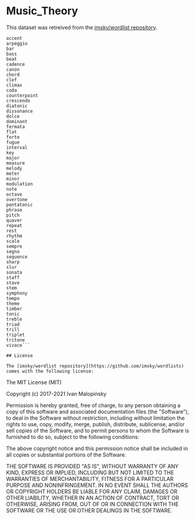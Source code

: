 # Music_Theory

This dataset was retreived from the [imsky/wordlist repository](https://github.com/imsky/wordlists).

```
accent
arpeggio
bar
bass
beat
cadence
canon
chord
clef
climax
coda
counterpoint
crescendo
diatonic
dissonance
dolce
dominant
fermata
flat
forte
fugue
interval
key
major
measure
melody
meter
minor
modulation
note
octave
overtone
pentatonic
phrase
pitch
quaver
repeat
rest
rhythm
scale
sempre
segno
sequence
sharp
slur
sonata
staff
stave
stem
symphony
tempo
theme
timber
tonic
treble
triad
trill
triplet
tritone
vivace```

## License 

The [imsky/wordlist repository](https://github.com/imsky/wordlists) comes with the following license: 

```
The MIT License (MIT)

Copyright (c) 2017-2021 Ivan Malopinsky

Permission is hereby granted, free of charge, to any person obtaining a copy
of this software and associated documentation files (the "Software"), to deal
in the Software without restriction, including without limitation the rights
to use, copy, modify, merge, publish, distribute, sublicense, and/or sell
copies of the Software, and to permit persons to whom the Software is
furnished to do so, subject to the following conditions:

The above copyright notice and this permission notice shall be included in
all copies or substantial portions of the Software.

THE SOFTWARE IS PROVIDED "AS IS", WITHOUT WARRANTY OF ANY KIND, EXPRESS OR
IMPLIED, INCLUDING BUT NOT LIMITED TO THE WARRANTIES OF MERCHANTABILITY,
FITNESS FOR A PARTICULAR PURPOSE AND NONINFRINGEMENT. IN NO EVENT SHALL THE
AUTHORS OR COPYRIGHT HOLDERS BE LIABLE FOR ANY CLAIM, DAMAGES OR OTHER
LIABILITY, WHETHER IN AN ACTION OF CONTRACT, TORT OR OTHERWISE, ARISING FROM,
OUT OF OR IN CONNECTION WITH THE SOFTWARE OR THE USE OR OTHER DEALINGS IN
THE SOFTWARE.
```
